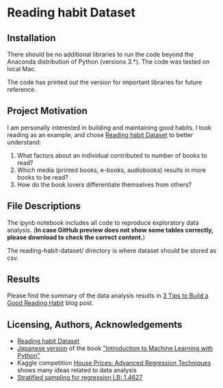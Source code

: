# Reading habit Dataset

## Installation

There should be no additional libraries to run the code beyond the Anaconda distribution of Python (versions 3.\*). The code was tested on local Mac.

The code has printed out the version for important libraries for future reference.

## Project Motivation

I am personally interested in building and maintaining good habits. I took reading as an example, and chose [Reading habit Dataset](https://www.kaggle.com/vipulgote4/reading-habit-dataset) to better understand:

1. What factors about an individual contributed to number of books to read?
2. Which media (printed books, e-books, audiobooks) results in more books to be read?
3. How do the book lovers differentiate themselves from others?

## File Descriptions

The ipynb notebook includes all code to reproduce exploratory data analysis. (**In case GitHub preview does not show some tables correctly, please download to check the correct content.**)

The reading-habit-dataset/ directory is where dataset should be stored as csv.

## Results

Please find the summary of the data analysis results in [3 Tips to Build a Good Reading Habit](https://kazuhirokomoda.medium.com/3-tips-to-build-a-good-reading-habit-299b9e61529f) blog post.

## Licensing, Authors, Acknowledgements

- [Reading habit Dataset](https://www.kaggle.com/vipulgote4/reading-habit-dataset)
- [Japanese version](https://www.oreilly.co.jp/books/9784873117980/) of the book ["Introduction to Machine Learning with Python"](https://www.oreilly.com/library/view/introduction-to-machine/9781449369880/)
- Kaggle competition [House Prices: Advanced Regression Techniques](https://www.kaggle.com/c/house-prices-advanced-regression-techniques#description) shows many ideas related to data analysis
- [Stratified sampling for regression LB: 1.4627](https://www.kaggle.com/youhanlee/stratified-sampling-for-regression-lb-1-4627)
